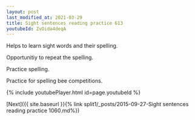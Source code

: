 ```yaml
---
layout: post
last_modified_at: 2021-03-29
title: Sight sentences reading practice 613
youtubeId: ZvOida4deqA
---
```

 
 
Helps to learn sight words and their spelling.

Opportunitiy to repeat the spelling. 

Practice spelling. 
 
Practice for spelling bee competitions. 
 
{% include youtubePlayer.html id=page.youtubeId %}
 
 

[Next]({{ site.baseurl }}{% link  split1/_posts/2015-09-27-Sight sentences reading practice 1060.md%})
 
